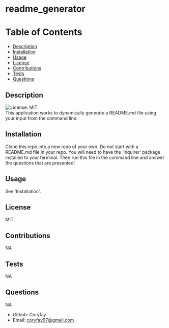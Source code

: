 # readme_generator
                
# Table of Contents
* [Description](#description)
* [Installation](#installation)
* [Usage](#usage)
* [License](#license)
* [Contributions](#contributions)
* [Tests](#tests)
* [Questions](#questions)

## Description
 ![License: MIT](https://img.shields.io/badge/License-MIT-hotpink.svg)<br>
 This application works to dynamically generate a README.md file using your input from the command line. 

## Installation
 Clone this repo into a new repo of your own. Do not start with a README.md file in your repo. You will need to have the 'inquirer' package installed to your terminal. Then run this file in the command line and answer the questions that are presented!

## Usage
 See 'Installation'.

## License
 MIT

## Contributions
 NA

## Tests
 NA

## Questions
 NA
* Github: Coryfay
* Email: coryfay97@gmail.com
